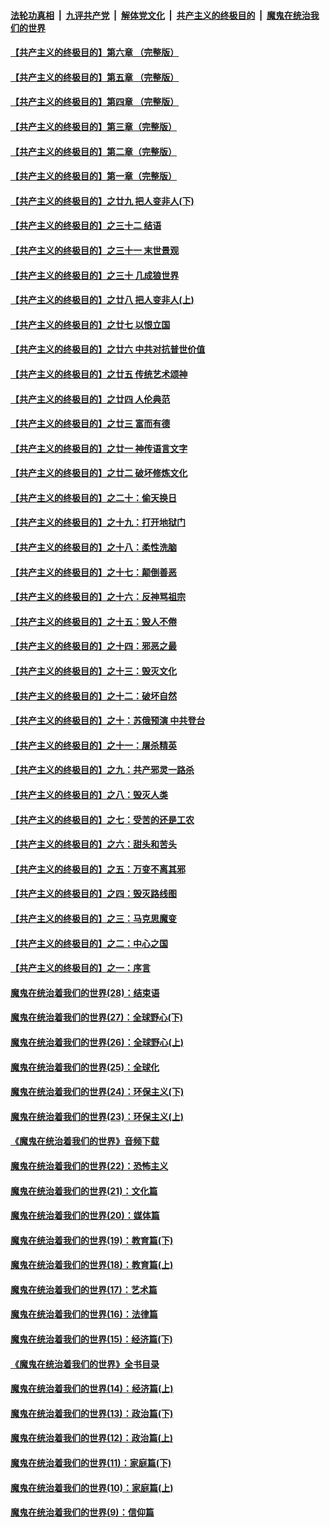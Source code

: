 

####  [法轮功真相](../../../../basic/blob/master/README.md?t=04221001) &nbsp;|&nbsp; [九评共产党](../../../../9ping.md/blob/master/README.md?t=04221001) &nbsp;|&nbsp; [解体党文化](../../../../jtdwh.md/blob/master/README.md?t=04221001)  &nbsp;|&nbsp; [共产主义的终极目的](../../../../gczydzjmd.md/blob/master/README.md?t=04221001) &nbsp;|&nbsp; [魔鬼在统治我们的世界](../../../../mgztzwmdsj.md/blob/master/README.md?t=04221001) 

#### [【共产主义的终极目的】第六章 （完整版）](../pages/nsc422/n11428913.md?t=04221001) 

#### [【共产主义的终极目的】第五章 （完整版）](../pages/nsc422/n11428912.md?t=04221001) 

#### [【共产主义的终极目的】第四章 （完整版）](../pages/nsc422/n11428907.md?t=04221001) 

#### [【共产主义的终极目的】第三章（完整版）](../pages/nsc422/n11428848.md?t=04221001) 

#### [【共产主义的终极目的】第二章（完整版）](../pages/nsc422/n11428831.md?t=04221001) 

#### [【共产主义的终极目的】第一章（完整版）](../pages/nsc422/n11417651.md?t=04221001) 

#### [【共产主义的终极目的】之廿九 把人变非人(下)](../pages/nsc422/n11344140.md?t=04221001) 

#### [【共产主义的终极目的】之三十二 结语](../pages/nsc422/n11360535.md?t=04221001) 

#### [【共产主义的终极目的】之三十一 末世景观](../pages/nsc422/n11351129.md?t=04221001) 

#### [【共产主义的终极目的】之三十 几成狼世界](../pages/nsc422/n11348280.md?t=04221001) 

#### [【共产主义的终极目的】之廿八 把人变非人(上)](../pages/nsc422/n11340492.md?t=04221001) 

#### [【共产主义的终极目的】之廿七 以恨立国](../pages/nsc422/n11336944.md?t=04221001) 

#### [【共产主义的终极目的】之廿六 中共对抗普世价值](../pages/nsc422/n11324785.md?t=04221001) 

#### [【共产主义的终极目的】之廿五 传统艺术颂神](../pages/nsc422/n11296396.md?t=04221001) 

#### [【共产主义的终极目的】之廿四 人伦典范](../pages/nsc422/n11296397.md?t=04221001) 

#### [【共产主义的终极目的】之廿三 富而有德](../pages/nsc422/n11283598.md?t=04221001) 

#### [【共产主义的终极目的】之廿一 神传语言文字](../pages/nsc422/n11263265.md?t=04221001) 

#### [【共产主义的终极目的】之廿二 破坏修炼文化](../pages/nsc422/n11245728.md?t=04221001) 

#### [【共产主义的终极目的】之二十：偷天换日](../pages/nsc422/n11238846.md?t=04221001) 

#### [【共产主义的终极目的】之十九：打开地狱门](../pages/nsc422/n11206376.md?t=04221001) 

#### [【共产主义的终极目的】之十八：柔性洗脑](../pages/nsc422/n11199994.md?t=04221001) 

#### [【共产主义的终极目的】之十七：颠倒善恶](../pages/nsc422/n11179782.md?t=04221001) 

#### [【共产主义的终极目的】之十六：反神骂祖宗](../pages/nsc422/n11166798.md?t=04221001) 

#### [【共产主义的终极目的】之十五：毁人不倦](../pages/nsc422/n11166792.md?t=04221001) 

#### [【共产主义的终极目的】之十四：邪恶之最](../pages/nsc422/n11150249.md?t=04221001) 

#### [【共产主义的终极目的】之十三：毁灭文化](../pages/nsc422/n11135227.md?t=04221001) 

#### [【共产主义的终极目的】之十二：破坏自然](../pages/nsc422/n11135214.md?t=04221001) 

#### [【共产主义的终极目的】之十：苏俄预演 中共登台](../pages/nsc422/n11118424.md?t=04221001) 

#### [【共产主义的终极目的】之十一：屠杀精英](../pages/nsc422/n11118442.md?t=04221001) 

#### [【共产主义的终极目的】之九：共产邪灵一路杀](../pages/nsc422/n11114139.md?t=04221001) 

#### [【共产主义的终极目的】之八：毁灭人类](../pages/nsc422/n11108503.md?t=04221001) 

#### [【共产主义的终极目的】之七：受苦的还是工农](../pages/nsc422/n11101809.md?t=04221001) 

#### [【共产主义的终极目的】之六：甜头和苦头](../pages/nsc422/n11096971.md?t=04221001) 

#### [【共产主义的终极目的】之五：万变不离其邪](../pages/nsc422/n11091285.md?t=04221001) 

#### [【共产主义的终极目的】之四：毁灭路线图](../pages/nsc422/n11086284.md?t=04221001) 

#### [【共产主义的终极目的】之三：马克思魔变](../pages/nsc422/n11061941.md?t=04221001) 

#### [【共产主义的终极目的】之二：中心之国](../pages/nsc422/n11047728.md?t=04221001) 

#### [【共产主义的终极目的】之一：序言](../pages/nsc422/n11086077.md?t=04221001) 

#### [魔鬼在统治着我们的世界(28)：结束语](../pages/nsc422/n10936246.md?t=04221001) 

#### [魔鬼在统治着我们的世界(27)：全球野心(下)](../pages/nsc422/n10928319.md?t=04221001) 

#### [魔鬼在统治着我们的世界(26)：全球野心(上)](../pages/nsc422/n10900318.md?t=04221001) 

#### [魔鬼在统治着我们的世界(25)：全球化](../pages/nsc422/n10788205.md?t=04221001) 

#### [魔鬼在统治着我们的世界(24)：环保主义(下)](../pages/nsc422/n10695307.md?t=04221001) 

#### [魔鬼在统治着我们的世界(23)：环保主义(上)](../pages/nsc422/n10688613.md?t=04221001) 

#### [《魔鬼在统治着我们的世界》音频下载](../pages/nsc422/n10635553.md?t=04221001) 

#### [魔鬼在统治着我们的世界(22)：恐怖主义](../pages/nsc422/n10614727.md?t=04221001) 

#### [魔鬼在统治着我们的世界(21)：文化篇](../pages/nsc422/n10597706.md?t=04221001) 

#### [魔鬼在统治着我们的世界(20)：媒体篇](../pages/nsc422/n10586579.md?t=04221001) 

#### [魔鬼在统治着我们的世界(19)：教育篇(下)](../pages/nsc422/n10564808.md?t=04221001) 

#### [魔鬼在统治着我们的世界(18)：教育篇(上)](../pages/nsc422/n10526970.md?t=04221001) 

#### [魔鬼在统治着我们的世界(17)：艺术篇](../pages/nsc422/n10499093.md?t=04221001) 

#### [魔鬼在统治着我们的世界(16)：法律篇](../pages/nsc422/n10485969.md?t=04221001) 

#### [魔鬼在统治着我们的世界(15)：经济篇(下)](../pages/nsc422/n10469975.md?t=04221001) 

#### [《魔鬼在统治着我们的世界》全书目录](../pages/nsc422/n10464261.md?t=04221001) 

#### [魔鬼在统治着我们的世界(14)：经济篇(上)](../pages/nsc422/n10457370.md?t=04221001) 

#### [魔鬼在统治着我们的世界(13)：政治篇(下)](../pages/nsc422/n10448270.md?t=04221001) 

#### [魔鬼在统治着我们的世界(12)：政治篇(上)](../pages/nsc422/n10444576.md?t=04221001) 

#### [魔鬼在统治着我们的世界(11)：家庭篇(下)](../pages/nsc422/n10440961.md?t=04221001) 

#### [魔鬼在统治着我们的世界(10)：家庭篇(上)](../pages/nsc422/n10435448.md?t=04221001) 

#### [魔鬼在统治着我们的世界(9)：信仰篇](../pages/nsc422/n10432159.md?t=04221001) 

